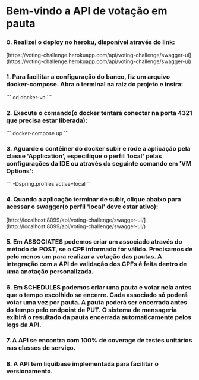 <h1>Bem-vindo a API de votação em pauta</h1>

<h3>0. Realizei o deploy no heroku, disponível através do link:</h3>
[https://voting-challenge.herokuapp.com/api/voting-challenge/swagger-ui](https://voting-challenge.herokuapp.com/api/voting-challenge/swagger-ui)
<h3>1. Para facilitar a configuração do banco, fiz um arquivo docker-compose. Abra o terminal na raíz do projeto e
insira:</h3>
```
cd docker-vc
```
<h3>2. Execute o comando(o docker tentará conectar na porta 4321 que precisa estar liberada):</h3>
```
docker-compose up
```
<h3>3. Aguarde o contêiner do docker subir e rode a aplicação pela classe 'Application', especifique o perfil 'local'
pelas configurações da IDE ou através do seguinte comando em 'VM Options':</h3>
```
-Dspring.profiles.active=local
```
<h3>4. Quando a aplicação terminar de subir, clique abaixo
para acessar o swagger(o perfil 'local' deve estar ativo):</h3>
[http://localhost:8099/api/voting-challenge/swagger-ui/](http://localhost:8099/api/voting-challenge/swagger-ui/)
<h3>5. Em ASSOCIATES podemos criar um associado através do método de POST, se o CPF informado for válido. Precisamos de
pelo menos um para realizar a votação das pautas. A integração com a API de validação dos CPFs é feita dentro de uma
anotação personalizada.</h3>
<h3>6. Em SCHEDULES podemos criar uma pauta e votar nela antes que o tempo escolhido se encerre. Cada associado só
poderá votar uma vez por pauta. A pauta poderá ser encerrada antes do tempo pelo endpoint de PUT. O sistema de
mensageria exibirá o resultado da pauta encerrada automaticamente pelos logs da API.</h3>
<h3>7. A API se encontra com 100% de coverage de testes unitários nas classes de serviço.</h3>
<h3>8. A API tem liquibase implementada para facilitar o versionamento.</h3>
